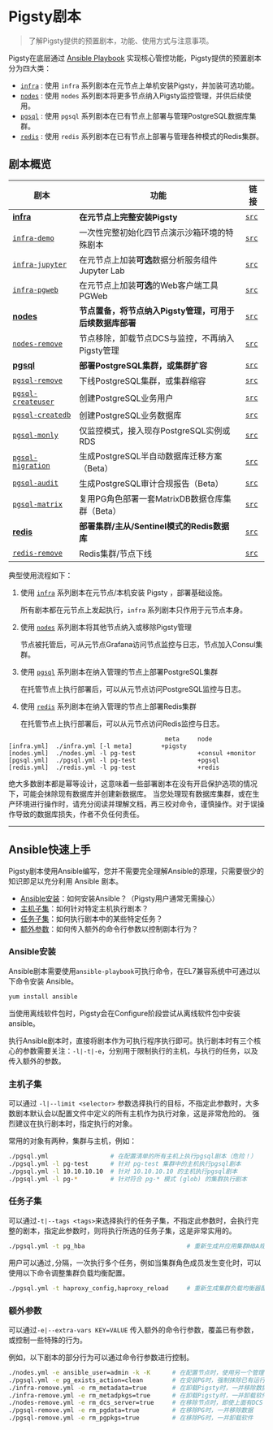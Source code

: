 # Pigsty剧本

> 了解Pigsty提供的预置剧本，功能、使用方式与注意事项。

Pigsty在底层通过 [Ansible Playbook](#Ansible快速上手) 实现核心管控功能，Pigsty提供的预置剧本分为四大类：

* [`infra`](p-infra.md) : 使用 `infra` 系列剧本在元节点上单机安装Pigsty，并加装可选功能。
* [`nodes`](p-nodes.md) : 使用 `nodes` 系列剧本将更多节点纳入Pigsty监控管理，并供后续使用。
* [`pgsql`](p-pgsql.md) : 使用 `pgsql` 系列剧本在已有节点上部署与管理PostgreSQL数据库集群。
* [`redis`](p-redis.md) : 使用 `redis` 系列剧本在已有节点上部署与管理各种模式的Redis集群。 

## 剧本概览

| 剧本 | 功能                                                           | 链接                                                         |
|--------|----------------------------------------------------------------| ------------------------------------------------------------ |
|  [**infra**](p-infra.md#infra)                        |        **在元节点上完整安装Pigsty**                                 |        [`src`](https://github.com/vonng/pigsty/blob/master/infra.yml)            |
|  [`infra-demo`](p-infra.md#infra-demo)              |        一次性完整初始化四节点演示沙箱环境的特殊剧本                           |        [`src`](https://github.com/vonng/pigsty/blob/master/infra-demo.yml)       |
|  [`infra-jupyter`](p-infra.md#infra-jupyter)        |        在元节点上加装**可选**数据分析服务组件Jupyter Lab              |        [`src`](https://github.com/vonng/pigsty/blob/master/infra-jupyter.yml)    |
|  [`infra-pgweb`](p-infra.md#infra-pgweb)            |        在元节点上加装**可选**的Web客户端工具PGWeb                     |        [`src`](https://github.com/vonng/pigsty/blob/master/infra-pgweb.yml)      |
|  [**nodes**](p-nodes.md#nodes)                        |        **节点置备，将节点纳入Pigsty管理，可用于后续数据库部署**                    |        [`src`](https://github.com/vonng/pigsty/blob/master/nodes.yml)            |
|  [`nodes-remove`](p-nodes.md#nodes-remove)          |        节点移除，卸载节点DCS与监控，不再纳入Pigsty管理                     |        [`src`](https://github.com/vonng/pigsty/blob/master/nodes-remove.yml)     |
|  [**pgsql**](p-pgsql.md#pgsql)                        |        **部署PostgreSQL集群，或集群扩容**                             |        [`src`](https://github.com/vonng/pigsty/blob/master/pgsql.yml)            |
|  [`pgsql-remove`](p-pgsql.md#pgsql-remove)          |        下线PostgreSQL集群，或集群缩容                             |        [`src`](https://github.com/vonng/pigsty/blob/master/pgsql-remove.yml)     |
|  [`pgsql-createuser`](p-pgsql.md#pgsql-createuser)  |        创建PostgreSQL业务用户                                 |        [`src`](https://github.com/vonng/pigsty/blob/master/pgsql-createuser.yml) |
|  [`pgsql-createdb`](p-pgsql.md#pgsql-createdb)      |        创建PostgreSQL业务数据库                                |        [`src`](https://github.com/vonng/pigsty/blob/master/pgsql-createdb.yml)   |
|  [`pgsql-monly`](p-pgsql.md#pgsql-monly)            |        仅监控模式，接入现存PostgreSQL实例或RDS                       |        [`src`](https://github.com/vonng/pigsty/blob/master/pgsql-monly.yml)      |
|  [`pgsql-migration`](p-pgsql.md#pgsql-migration)    |        生成PostgreSQL半自动数据库迁移方案（Beta）                     |        [`src`](https://github.com/vonng/pigsty/blob/master/pgsql-migration.yml)  |
|  [`pgsql-audit`](p-pgsql.md#pgsql-audit)            |        生成PostgreSQL审计合规报告（Beta）                         |        [`src`](https://github.com/vonng/pigsty/blob/master/pgsql-audit.yml)      |
|  [`pgsql-matrix`](p-pgsql.md#pgsql-matrix)          |        复用PG角色部署一套MatrixDB数据仓库集群（Beta）                   |        [`src`](https://github.com/vonng/pigsty/blob/master/pgsql-matrix.yml)     |
|  [**redis**](p-redis.md#redis)                        |        **部署集群/主从/Sentinel模式的Redis数据库**              |        [`src`](https://github.com/vonng/pigsty/blob/master/redis.yml)            |
|  [`redis-remove`](p-redis.md#redis-remove)          |        Redis集群/节点下线                                     |        [`src`](https://github.com/vonng/pigsty/blob/master/redis-remove.yml)     |

典型使用流程如下：

1. 使用 [`infra`](p-infra.md) 系列剧本在元节点/本机安装 Pigsty ，部署基础设施。
   
   所有剧本都在元节点上发起执行，`infra` 系列剧本只作用于元节点本身。

2. 使用 [`nodes`](p-nodes.md) 系列剧本将其他节点纳入或移除Pigsty管理

   节点被托管后，可从元节点Grafana访问节点监控与日志，节点加入Consul集群。

3. 使用 [`pgsql`](p-pgsql.md) 系列剧本在纳入管理的节点上部署PostgreSQL集群

   在托管节点上执行部署后，可以从元节点访问PostgreSQL监控与日志。

4. 使用 [`redis`](p-redis.md) 系列剧本在纳入管理的节点上部署Redis集群

   在托管节点上执行部署后，可以从元节点访问Redis监控与日志。

```
                                           meta     node
[infra.yml]  ./infra.yml [-l meta]        +pigsty 
[nodes.yml]  ./nodes.yml -l pg-test                 +consul +monitor
[pgsql.yml]  ./pgsql.yml -l pg-test                 +pgsql
[redis.yml]  ./redis.yml -l pg-test                 +redis
```



绝大多数剧本都是幂等设计，这意味着一些部署剧本在没有开启保护选项的情况下，可能会抹除现有数据库并创建新数据库。
当您处理现有数据库集群，或在生产环境进行操作时，请充分阅读并理解文档，再三校对命令，谨慎操作。对于误操作导致的数据库损失，作者不负任何责任。

------------------



## Ansible快速上手

Pigsty剧本使用Ansible编写，您并不需要完全理解Ansible的原理，只需要很少的知识即足以充分利用 Ansible 剧本。

* [Ansible安装](#Ansible安装)：如何安装Ansible？（Pigsty用户通常无需操心）
* [主机子集](#主机子集)：如何针对特定主机执行剧本？
* [任务子集](#任务子集)：如何执行剧本中的某些特定任务？
* [额外参数](#额外参数)：如何传入额外的命令行参数以控制剧本行为？

### Ansible安装

Ansible剧本需要使用`ansible-playbook`可执行命令，在EL7兼容系统中可通过以下命令安装 Ansible。

```bash
yum install ansible
```

当使用离线软件包时，Pigsty会在Configure阶段尝试从离线软件包中安装ansible。

执行Ansible剧本时，直接将剧本作为可执行程序执行即可。执行剧本时有三个核心的参数需要关注：`-l|-t|-e`，分别用于限制执行的主机，与执行的任务，以及传入额外的参数。

### 主机子集

可以通过 `-l|--limit <selector>` 参数选择执行的目标，不指定此参数时，大多数剧本默认会以配置文件中定义的所有主机作为执行对象，这是非常危险的。
强烈建议在执行剧本时，指定执行的对象。

常用的对象有两种，集群与主机，例如：

```bash
./pgsql.yml                 # 在配置清单的所有主机上执行pgsql剧本（危险！）
./pgsql.yml -l pg-test      # 针对 pg-test 集群中的主机执行pgsql剧本
./pgsql.yml -l 10.10.10.10  # 针对 10.10.10.10 的主机执行pgsql剧本
./pgsql.yml -l pg-*         # 针对符合 pg-* 模式 (glob) 的集群执行剧本
```


### 任务子集

可以通过`-t|--tags <tags>`来选择执行的任务子集，不指定此参数时，会执行完整的剧本，指定此参数时，则将执行所选的任务子集，这是非常实用的。

```bash
./pgsql.yml -t pg_hba                            # 重新生成并应用集群HBA规则
```

用户可以通过`,`分隔，一次执行多个任务，例如当集群角色成员发生变化时，可以使用以下命令调整集群负载均衡配置。

```bash
./pgsql.yml -t haproxy_config,haproxy_reload     # 重新生成集群负载均衡器配置并应用
```



### 额外参数

可以通过`-e|--extra-vars KEY=VALUE` 传入额外的命令行参数，覆盖已有参数，或控制一些特殊的行为。

例如，以下剧本的部分行为可以通过命令行参数进行控制。

```bash
./nodes.yml -e ansible_user=admin -k -K      # 在配置节点时，使用另一个管理员用户 admin，并输入ssh与sudo密码
./pgsql.yml -e pg_exists_action=clean        # 在安装PG时，强制抹除已有运行中数据库实例（危险）
./infra-remove.yml -e rm_metadata=true       # 在卸载Pigsty时，一并移除数据
./infra-remove.yml -e rm_metadpkgs=true      # 在卸载Pigsty时，一并卸载软件
./nodes-remove.yml -e rm_dcs_server=true     # 在移除节点时，即使上面有DCS Server也强制移除
./pgsql-remove.yml -e rm_pgdata=true         # 在移除PG时，一并移除数据
./pgsql-remove.yml -e rm_pgpkgs=true         # 在移除PG时，一并卸载软件
```


